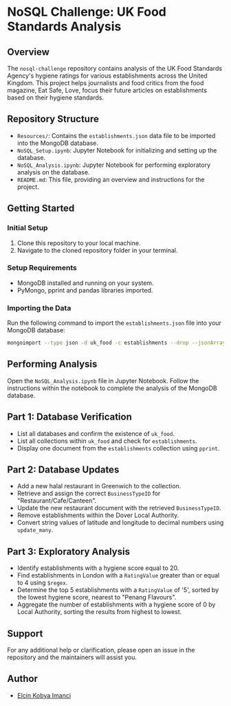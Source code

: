 # NoSQL Challenge: UK Food Standards Analysis

## Overview

The `nosql-challenge` repository contains analysis of the UK Food Standards Agency's hygiene ratings for various establishments across the United Kingdom. This project helps journalists and food critics from the food magazine, Eat Safe, Love, focus their future articles on establishments based on their hygiene standards.

## Repository Structure

- `Resources/`: Contains the `establishments.json` data file to be imported into the MongoDB database.
- `NoSQL_Setup.ipynb`: Jupyter Notebook for initializing and setting up the database.
- `NoSQL_Analysis.ipynb`: Jupyter Notebook for performing exploratory analysis on the database.
- `README.md`: This file, providing an overview and instructions for the project.

## Getting Started

### Initial Setup

1. Clone this repository to your local machine.
2. Navigate to the cloned repository folder in your terminal.


### Setup Requirements

- MongoDB installed and running on your system.
- PyMongo, pprint and pandas libraries imported.


### Importing the Data

Run the following command to import the `establishments.json` file into your MongoDB database:

```sh
mongoimport --type json -d uk_food -c establishments --drop --jsonArray --file ./Resources/establishments.json
```

## Performing Analysis

Open the `NoSQL_Analysis.ipynb` file in Jupyter Notebook.
Follow the instructions within the notebook to complete the analysis of the MongoDB database.

## Part 1: Database Verification

- List all databases and confirm the existence of `uk_food`.
- List all collections within `uk_food` and check for `establishments`.
- Display one document from the `establishments` collection using `pprint`.

## Part 2: Database Updates

- Add a new halal restaurant in Greenwich to the collection.
- Retrieve and assign the correct `BusinessTypeID` for "Restaurant/Cafe/Canteen".
- Update the new restaurant document with the retrieved `BusinessTypeID`.
- Remove establishments within the Dover Local Authority.
- Convert string values of latitude and longitude to decimal numbers using `update_many`.

## Part 3: Exploratory Analysis

- Identify establishments with a hygiene score equal to 20.
- Find establishments in London with a `RatingValue` greater than or equal to 4 using `$regex`.
- Determine the top 5 establishments with a `RatingValue` of '5', sorted by the lowest hygiene score, nearest to "Penang Flavours".
- Aggregate the number of establishments with a hygiene score of 0 by Local Authority, sorting the results from highest to lowest.

## Support

For any additional help or clarification, please open an issue in the repository and the maintainers will assist you.

## Author
- [Elcin Kobya Imanci](https://github.com/ELCINKOBYAIMANCI)

